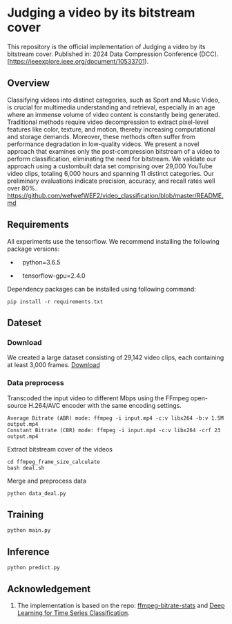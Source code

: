 # Judging a video by its bitstream cover

This repository is the official implementation of Judging a video by its bitstream cover. Published in: 2024 Data Compression Conference (DCC).
[https://ieeexplore.ieee.org/document/10533701).

## Overview

Classifying videos into distinct categories, such as Sport and Music Video, is crucial for multimedia understanding and retrieval, especially
in an age where an immense volume of video content is constantly being generated. Traditional methods require video decompression to extract pixel-level features like color, texture, and motion, thereby
increasing computational and storage demands. Moreover, these methods often suffer from performance degradation in low-quality videos. We present a novel approach that examines only the post-compression
bitstream of a video to perform classification, eliminating the need for bitstream. We validate our approach using a custombuilt data set comprising over 29,000 YouTube video clips, totaling 6,000 hours and spanning 11 distinct categories. Our preliminary evaluations indicate precision, accuracy, and recall rates well over 80%.
https://github.com/wefwefWEF2/video_classification/blob/master/README.md
## Requirements
All experiments use the tensorflow. We recommend installing the following package versions:

* &nbsp;&nbsp; python=3.6.5 

* &nbsp;&nbsp; tensorflow-gpu=2.4.0


Dependency packages can be installed using following command:
```
pip install -r requirements.txt
```

## Dateset
### Download
We created a large dataset consisting of 29,142 video clips, each containing at least 3,000 frames.
[Download](https://tinyurl.com/bitstream-video-data)



### Data preprocess
Transcoded the input video to different Mbps using the FFmpeg open-source H.264/AVC encoder with the same encoding settings.

```
Average Bitrate (ABR) mode: ffmpeg -i input.mp4 -c:v libx264 -b:v 1.5M output.mp4
Constant Bitrate (CBR) mode: ffmpeg -i input.mp4 -c:v libx264 -crf 23 output.mp4
```
Extract bitstream cover of the videos

```
cd ffmpeg_frame_size_calculate
bash deal.sh
```


Merge and preprocess data
```
python data_deal.py
```

## Training

```
python main.py
```

## Inference

```
python predict.py
```


## Acknowledgement
1. The implementation is based on the repo: [ffmpeg-bitrate-stats](https://github.com/slhck/ffmpeg-bitrate-stats) and [Deep Learning for Time Series Classification](https://github.com/hfawaz/dl-4-tsc).
